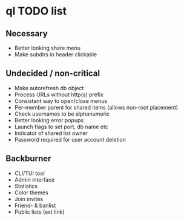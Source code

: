 # ql TODO list

## Necessary
* Better looking share menu
* Make subdirs in header clickable

## Undecided / non-critical
* Make autorefresh db object
* Process URLs without http(s) prefix
* Consistant way to open/close menus
* Per-member parent for shared items (allows non-root placement)
* Check usernames to be alphanumeric
* Better looking error popups
* Launch flags to set port, db name etc
* Indicator of shared list owner
* Password required for user account deletion

## Backburner
* CLI/TUI tool
* Admin interface
* Statistics
* Color themes
* Join invites
* Friend- & banlist
* Public lists (ext link)
